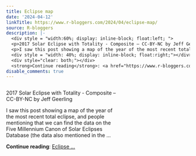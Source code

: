 ```yaml
---
title: Eclipse map
date: '2024-04-12'
linkTitle: https://www.r-bloggers.com/2024/04/eclipse-map/
source: R-bloggers
description: |-
  <div style = "width:60%; display: inline-block; float:left; ">
  <p>2017 Solar Eclipse with Totality - Composite – CC-BY-NC by Jeff Geerling</p>
  <p>I saw this post showing a map of the year of the most recent total eclipse, and people mentioning that we can find the data on the Five Millennium Canon of Solar Eclipses Database (the data also mentioned in the ...</p></div>
  <div style = "width: 40%; display: inline-block; float:right;"></div>
  <div style="clear: both;"></div>
  <strong>Continue reading</strong>: <a href="https://www.r-bloggers.com/2024/04/eclipse-map/">Eclipse ...
disable_comments: true
---
```

<div style = "width:60%; display: inline-block; float:left; ">
<p>2017 Solar Eclipse with Totality - Composite – CC-BY-NC by Jeff Geerling</p>
<p>I saw this post showing a map of the year of the most recent total eclipse, and people mentioning that we can find the data on the Five Millennium Canon of Solar Eclipses Database (the data also mentioned in the ...</p></div>
<div style = "width: 40%; display: inline-block; float:right;"></div>
<div style="clear: both;"></div>
<strong>Continue reading</strong>: <a href="https://www.r-bloggers.com/2024/04/eclipse-map/">Eclipse ...